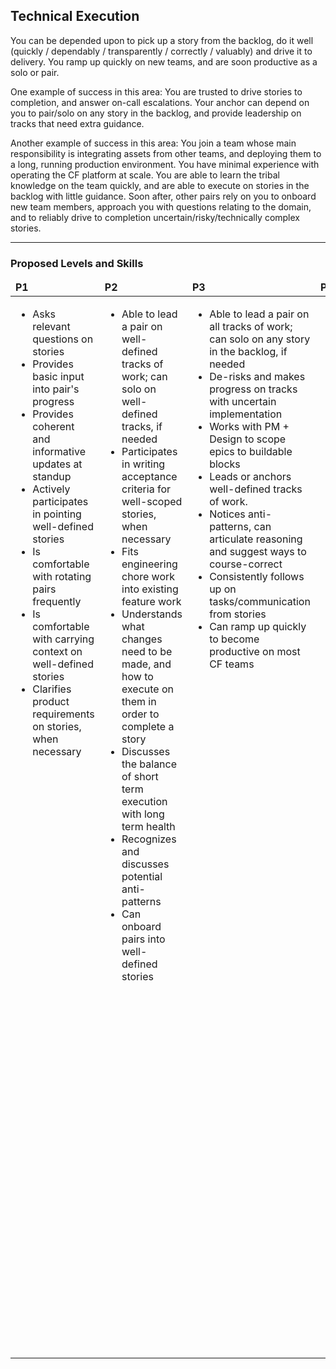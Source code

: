 <!--- This file was GENERATED.  Do not edit it directly.  Instead, edit the corresponding YAML file --->
## Technical Execution

You can be depended upon to pick up a story from the backlog, do it well (quickly / dependably / transparently / correctly / valuably) and drive it to delivery. You ramp up quickly on new teams, and are soon productive as a solo or pair.

One example of success in this area: You are trusted to drive stories to completion, and answer on-call escalations. Your anchor can depend on you to pair/solo on any story in the backlog, and provide leadership on tracks that need extra guidance.

Another example of success in this area: You join a team whose main responsibility is integrating assets from other teams, and deploying them to a long, running production environment. You have minimal experience with operating the CF platform at scale. You are able to learn the tribal knowledge on the team quickly, and are able to execute on stories in the backlog with little guidance. Soon after, other pairs rely on you to onboard new team members, approach you with questions relating to the domain, and to reliably drive to completion uncertain/risky/technically complex stories.

---
### Proposed Levels and Skills

<table>
<tbody>

<thead>
<td><strong>P1</strong></td>
<td><strong>P2</strong></td>
<td><strong>P3</strong></td>
<td><strong>P4</strong></td>

</thead>

<tr>

<!-- P1 -->
<td valign="top"><ul>
  <li>Asks relevant questions on stories</li>

  <li>Provides basic input into pair's progress</li>

  <li>Provides coherent and informative updates at standup</li>

  <li>Actively participates in pointing well-defined stories</li>

  <li>Is comfortable with rotating pairs frequently</li>

  <li>Is comfortable with carrying context on well-defined stories</li>

  <li>Clarifies product requirements on stories, when necessary</li>
</ul></td>

<!-- P2 -->
<td valign="top"><ul>
  <li>Able to lead a pair on well-defined tracks of work; can solo on well-defined tracks, if needed</li>

  <li>Participates in writing acceptance criteria for well-scoped stories, when necessary</li>

  <li>Fits engineering chore work into existing feature work</li>

  <li>Understands what changes need to be made, and how to execute on them in order to complete a story</li>

  <li>Discusses the balance of short term execution with long term health</li>

  <li>Recognizes and discusses potential anti-patterns</li>

  <li>Can onboard pairs into well-defined stories</li>
</ul></td>

<!-- P3 -->
<td valign="top"><ul>
  <li>Able to lead a pair on all tracks of work; can solo on any story in the backlog, if needed</li>

  <li>De-risks and makes progress on tracks with uncertain implementation</li>

  <li>Works with PM + Design to scope epics to buildable blocks</li>

  <li>Leads or anchors well-defined tracks of work.</li>

  <li>Notices anti-patterns, can articulate reasoning and suggest ways to course-correct</li>

  <li>Consistently follows up on tasks/communication from stories</li>

  <li>Can ramp up quickly to become productive on most CF teams</li>
</ul></td>

<!-- P4 -->
<td valign="top"><ul>
  <li>Identifies long-running/systemic technical problems (eg: testing anti-patterns, poor code health) affecting the team and drives intervention</li>

  <li>Is focused on solving customer problems, and works with PM+Design to translate customer problems to well-defined stories for the team</li>

  <li>Provides technical leadership at inceptions (eg: holds context around multiple cross-cutting tracks of work, and understands how to use that context to keep the inception focussed)</li>

  <li>Able to recognize what would help improve technical execution on teams, and successfully fills in that role. (Eg: notices PM needs coaching, and steps up to enable PM, etc.)</li>

  <li>Teaches team members how to execute well on stories (eg: teaches definition of done for stories)</li>

  <li>Teaches technical concepts and show team members how it is applicable to their product</li>

  <li>Can navigate their way through legacy systems and improve throughput of the team (eg: notices complex code paths are slowing down feature delivery, facilitates conversations with the team on how to simplify them, gets buy-in from PM+leadership to prioritize this work, drives it to completion with the team)</li>
</ul></td>

</tr>
</tbody></table>
